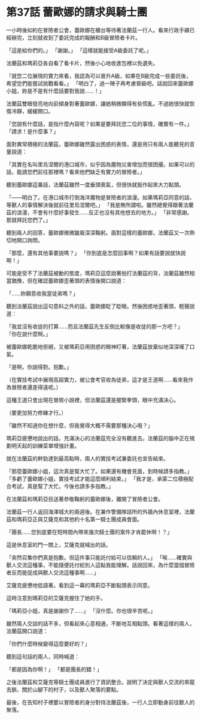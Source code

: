 # 第37話 蕾歐娜的請求與騎士團

一小時後如約在冒險者公會，蕾歐娜在櫃台等待著法蘭茲一行人。看來行政手續已經辦完，立刻就收到了委託完成的報酬和B級冒險者卡片。

「這是給你們的。」
「謝謝。」
「這樣就能接受A級委託了呢。」

法蘭茲和瑪莉亞各自看了看卡片，然後小心地收進包裡以免遺失。

「就您二位展現的實力來看，我認為可以晉升A級，如果在B級完成一些委託後，希望您們能嘗試挑戰看看。」
「明白了，過一陣子再考慮晉級吧。話說回來蕾歐娜小姐，妳是不是有什麼話要對我說……！」

法蘭茲雙眼發亮地向前傾身對著蕾歐娜，讓她稍微顯得有些慌亂。不過她很快就恢復冷靜，緩緩開口。

「您說有什麼話，是指什麼內容呢？如果是要拜託您二位的事情，確實有一件。」
「請求！是什麼事？」

面對異常積極的法蘭茲，蕾歐娜雖然露出困惑的表情，還是用只有兩人能聽見的音量說道：

「其實在名叫里烏涅爾的港口城市，似乎因為魔物災害增加而很困擾。如果可以的話，能請您們前往那裡嗎？看來他們缺乏有實力的冒險者。」

聽到蕾歐娜這番話，法蘭茲雖然一度垂頭喪氣，但很快就振作起來大力點頭。

「——明白了。在港口城市打倒海洋魔物是冒險者的浪漫。如果瑪莉亞同意的話，等獸人的事情解決後就前往里烏涅爾吧。」
「我是無所謂啦。雖然總覺得跟著法蘭茲的浪漫，不會有什麼好事發生……反正也沒有其他想去的地方。」
「非常感謝。那就拜託您們了。」

聽到兩人的回答，蕾歐娜微微皺眉深深鞠躬。面對這樣的蕾歐娜，法蘭茲又一次熱切地開口詢問。

「那麼，還有其他事要說嗎？」
「你到底是怎麼回事啊？如果有話要說就快說啊！」

可能是受不了法蘭茲被動的態度，瑪莉亞這麼說著拍打法蘭茲的背，法蘭茲雖然相當猶豫，但在確認蕾歐娜歪著頭的表情後開口說道：

「……妳願意收我當徒弟嗎？」

聽到法蘭茲說出這句意料之外的話，蕾歐娜眨了眨眼。然後困惑地歪著頭，輕聲說道：

「我並沒有收徒的打算……而且法蘭茲先生反倒比較像是收徒的那一方吧？」
「你在說什麼啊。」

被蕾歐娜乾脆地拒絕，又被瑪莉亞用困惑的眼神盯著，法蘭茲放棄似地深深嘆了口氣。

「是啊，你說得對。抱歉。」

（在實技考試中展現高超實力，被公會考官收為徒弟，這才是王道啊……看來我作為冒險者還差得遠呢。）

這種王道只會出現在冒險小說裡，但法蘭茲還是握緊拳頭，眼中充滿決心。

（要更加努力修練才行。）

「雖然不知道你在想什麼，但我覺得大概不需要那種決心哦？」

瑪莉亞疲憊地說出的話，充滿決心的法蘭茲完全沒有聽進去。法蘭茲的腦中正在規劃明天起的訓練菜單增強計畫。

就在法蘭茲的幹勁達到最高點時，兩人的實技考試兼委託也宣告結束。

「那麼蕾歐娜小姐，這次真是幫大忙了。如果還有機會見面，到時候請多指教。」
「多虧了蕾歐娜小姐，實技考試才能這麼順利結束。」
「我才是，承蒙二位積極配合考試，真是幫了大忙。今後也請多多指教。」

在法蘭茲和瑪莉亞目送著恭敬鞠躬的蕾歐娜後，離開了冒險者公會。

法蘭茲一行人返回海澤城大約兩週後。在兼作警備隊詰所的外牆內休息室裡，法蘭茲和瑪莉亞正與艾薩克和其他約十名第一騎士團成員會面。

「團長……您到底要在短時間內帶來幾次騎士團的案件才肯罷休啊！？」

這是休息室的門一關上，艾薩克就喊出的話。

「突然召集你們真是抱歉。但這件事只能託付給可以信賴的人。」
「唉……確實與獸人交流這種事，不能隨便託付給別人這點我能理解。話說回來，為什麼當個冒險者反而能促成與獸人交流這種事啊……」

艾薩克疲憊地低語著。看到這一幕的瑪莉亞不斷點頭表示同意。

這時注意到瑪莉亞的艾薩克握住了她的手。

「瑪莉亞小姐，真是謝謝你了……」
「沒什麼。你也很辛苦呢。」

雖然兩人交談的話不多，但看起來心意相通，不斷地互相點頭。看著這樣的兩人，法蘭茲開口說道：

「你們什麼時候變得這麼要好的？」

聽到這句話的兩人，同時喊道：

「都是因為你啊！」
「都是團長的錯！」

之後法蘭茲和艾薩克等騎士團成員進行了資訊整合。說明了決定與獸人交流的來龍去脈、關於山腳下的村子，以及獸人聚落的要點。

最後，在告知村子裡要以冒險者的身分對待法蘭茲後，一行人立即動身前往獸人的聚落。
